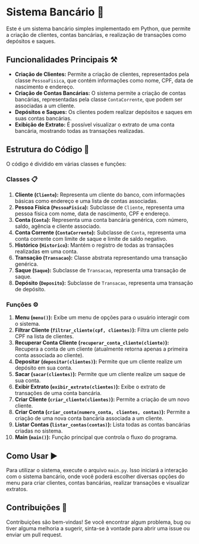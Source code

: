 # Sistema Bancário 🏦

Este é um sistema bancário simples implementado em Python, que permite a criação de clientes, contas bancárias, e realização de transações como depósitos e saques.

## Funcionalidades Principais ⚒️

- **Criação de Clientes:** Permite a criação de clientes, representados pela classe `PessoaFisica`, que contém informações como nome, CPF, data de nascimento e endereço.
- **Criação de Contas Bancárias:** O sistema permite a criação de contas bancárias, representadas pela classe `ContaCorrente`, que podem ser associadas a um cliente.
- **Depósitos e Saques:** Os clientes podem realizar depósitos e saques em suas contas bancárias.
- **Exibição de Extrato:** É possível visualizar o extrato de uma conta bancária, mostrando todas as transações realizadas.

## Estrutura do Código 🧱

O código é dividido em várias classes e funções:

### Classes 📋

1. **Cliente (`Cliente`):** Representa um cliente do banco, com informações básicas como endereço e uma lista de contas associadas.
2. **Pessoa Física (`PessoaFisica`):** Subclasse de `Cliente`, representa uma pessoa física com nome, data de nascimento, CPF e endereço.
3. **Conta (`Conta`):** Representa uma conta bancária genérica, com número, saldo, agência e cliente associado.
4. **Conta Corrente (`ContaCorrente`):** Subclasse de `Conta`, representa uma conta corrente com limite de saque e limite de saldo negativo.
5. **Histórico (`Historico`):** Mantém o registro de todas as transações realizadas em uma conta.
6. **Transação (`Transacao`):** Classe abstrata representando uma transação genérica.
7. **Saque (`Saque`):** Subclasse de `Transacao`, representa uma transação de saque.
8. **Depósito (`Deposito`):** Subclasse de `Transacao`, representa uma transação de depósito.

### Funções ⚙️

1. **Menu (`menu()`):** Exibe um menu de opções para o usuário interagir com o sistema.
2. **Filtrar Cliente (`filtrar_cliente(cpf, clientes)`):** Filtra um cliente pelo CPF na lista de clientes.
3. **Recuperar Conta Cliente (`recuperar_conta_cliente(cliente)`):** Recupera a conta de um cliente (atualmente retorna apenas a primeira conta associada ao cliente).
4. **Depositar (`depositar(clientes)`):** Permite que um cliente realize um depósito em sua conta.
5. **Sacar (`sacar(clientes)`):** Permite que um cliente realize um saque de sua conta.
6. **Exibir Extrato (`exibir_extrato(clientes)`):** Exibe o extrato de transações de uma conta bancária.
7. **Criar Cliente (`criar_cliente(clientes)`):** Permite a criação de um novo cliente.
8. **Criar Conta (`criar_conta(numero_conta, clientes, contas)`):** Permite a criação de uma nova conta bancária associada a um cliente.
9. **Listar Contas (`listar_contas(contas)`):** Lista todas as contas bancárias criadas no sistema.
10. **Main (`main()`):** Função principal que controla o fluxo do programa.

## Como Usar ▶️

Para utilizar o sistema, execute o arquivo `main.py`. Isso iniciará a interação com o sistema bancário, onde você poderá escolher diversas opções do menu para criar clientes, contas bancárias, realizar transações e visualizar extratos.

## Contribuições 💬

Contribuições são bem-vindas! Se você encontrar algum problema, bug ou tiver alguma melhoria a sugerir, sinta-se à vontade para abrir uma issue ou enviar um pull request.
